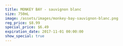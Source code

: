 ```yaml
---
title: MONKEY BAY - sauvignon blanc
size: 750mL
image: /assets/images/monkey-bay-sauvignon-blanc.png
reg_price: $8.99
special_price: $6.49
expiration_date: 2017-11-01 00:00:00
show_special: true
---
```



